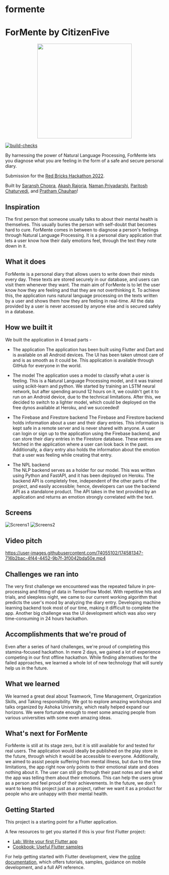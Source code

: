 # formente

# ForMente by CitizenFive

<p align="center">

  <img src="https://user-images.githubusercontent.com/77211855/174463614-67e3461b-6351-4307-be7a-10e1465b7e64.png" height=300/>
</p>

[![build-checks](https://github.com/Saransh-cpp/ForMente/actions/workflows/ci.yml/badge.svg)](https://github.com/Saransh-cpp/ForMente/actions/workflows/ci.yml)

By harnessing the power of Natural Language Processing, ForMente lets you diagnose what you are feeling in the form of a safe and secure personal diary.

Submission for the [Red Bricks Hackathon 2022](https://devpost.com/software/formente).

Built by [Saransh Chopra](https://github.com/Saransh-cpp), [Akash Rajoria](https://github.com/rajoriaakash), [Naman Priyadarshi](https://github.com/Naman-Priyadarshi), [Paritosh Chaturvedi](https://github.com/ooparitoshoo), and [Pratham Chauhan](https://github.com/ooprathamm)!

## Inspiration
The first person that someone usually talks to about their mental health is themselves. This usually buries the person with self-doubt that becomes hard to cure. ForMente comes in between to diagnose a person's feelings through Natural Language Processing. It is a personal diary application that lets a user know how their daily emotions feel, through the text they note down in it.

## What it does
ForMente is a personal diary that allows users to write down their minds every day. These texts are stored securely in our database, and users can visit them whenever they want. The main aim of ForMente is to let the user know how they are feeling and that they are not overthinking it. To achieve this, the application runs natural language processing on the texts written by a user and shows them how they are feeling in real-time. All the data provided by a user is never accessed by anyone else and is secured safely in a database.

## How we built it
We built the application in 4 broad parts -

- The application
The application has been built using Flutter and Dart and is available on all Android devices. The UI has been taken utmost care of and is as smooth as it could be. This application is available through GitHub for everyone in the world.

- The model
The application uses a model to classify what a user is feeling. This is a Natural Language Processing model, and it was trained using scikit-learn and python. We started by training an LSTM neural network, but after spending around 12 hours on it, we couldn't get it to run on an Android device, due to the technical limitations. After this, we decided to switch to a lighter model, which could be deployed on the free dynos available at Heroku, and we succeeded!

- The Firebase and Firestore backend
The Firebase and Firestore backend holds information about a user and their diary entries. This information is kept safe in a remote server and is never shared with anyone. A user can login or sign up to the application using the Firebase backend, and can store their diary entries in the Firestore database. These entries are fetched in the application where a user can look back in the past. Additionally, a diary entry also holds the information about the emotion that a user was feeling while creating that entry.

- The NPL backend  
The NLP backend serves as a holder for our model. This was written using Python and FastAPI, and it has been deployed on Heroku. The backend API is completely free, independent of the other parts of the project, and easily accessible; hence, developers can use the backend API as a standalone product. The API takes in the text provided by an application and returns an emotion strongly correlated with the text.

## Screens
![Screens1](https://user-images.githubusercontent.com/74055102/174467290-9d5d125d-165c-45ff-9e5e-243d85bd16d5.png)
![Screens2](https://user-images.githubusercontent.com/74055102/174467292-c9985e47-b3d6-4fb9-988b-7c0c6951ea13.png)

## Video pitch
https://user-images.githubusercontent.com/74055102/174581347-716b2bac-4f44-4452-9b7f-3f0042bda50e.mp4

## Challenges we ran into
The very first challenge we encountered was the repeated failure in pre-processing and fitting of data in TensorFlow Model. With repetitive hits and trials, and sleepless night, we came to our current working algorithm that predicts the user's mood by analyzing the diary entry. Developing machine learning backend took most of our time, making it difficult to complete the app. Another big challenge was the UI development which was also very time-consuming in 24 hours hackathon.

## Accomplishments that we're proud of
Even after a series of hard challenges, we're proud of completing this stamina-focused hackathon. In mere 2 days, we gained a lot of experience competing in our first offline hackathon. While finding alternatives for the failed approaches, we learned a whole lot of new technology that will surely help us in the future.

## What we learned
We learned a great deal about Teamwork, Time Management, Organization Skills, and Taking responsibility. We got to explore amazing workshops and talks organized by Ashoka University, which really helped expand our horizons. We were fortunate enough to meet some amazing people from various universities with some even amazing ideas.

## What's next for ForMente
ForMente is still at its stage zero, but it is still available for and tested for real users. The application would ideally be published on the play store in the future, through which it would be accessible to everyone. Additionally, we aimed to assist people suffering from mental illness, but due to the time limitations, the app right now only points to their emotional state and does nothing about it. The user can still go through their past notes and see what the app was telling them about their emotions. This can help the users grow as a person and feel proud of their achievements. In the future, we don't want to keep this project just as a project, rather we want it as a product for people who are unhappy with their mental health.

## Getting Started

This project is a starting point for a Flutter application.

A few resources to get you started if this is your first Flutter project:

- [Lab: Write your first Flutter app](https://docs.flutter.dev/get-started/codelab)
- [Cookbook: Useful Flutter samples](https://docs.flutter.dev/cookbook)

For help getting started with Flutter development, view the
[online documentation](https://docs.flutter.dev/), which offers tutorials,
samples, guidance on mobile development, and a full API reference.
